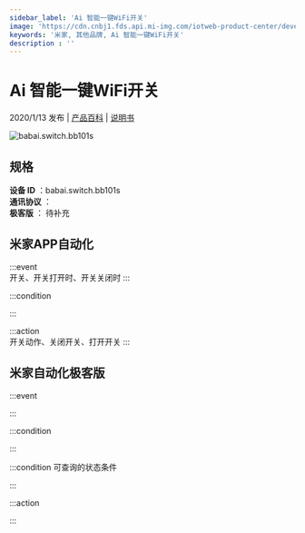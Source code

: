 ```yaml
---
sidebar_label: 'Ai 智能一键WiFi开关'
image: 'https://cdn.cnbj1.fds.api.mi-img.com/iotweb-product-center/developer_1577330861486FExxxAhP.png?GalaxyAccessKeyId=AKVGLQWBOVIRQ3XLEW&Expires=9223372036854775807&Signature=+pFw6Mw66urrtojia6XmH6ZDHCk='
keywords: '米家, 其他品牌, Ai 智能一键WiFi开关'
description : ''
---
```

# Ai 智能一键WiFi开关

2020/1/13 发布 | [产品百科](https://home.mi.com/webapp/content/baike/product/index.html?model=babai.switch.bb101s/) | [说明书](https://home.mi.com/views/introduction.html?model=babai.switch.bb101s&region=cn)

![babai.switch.bb101s](https://cdn.cnbj1.fds.api.mi-img.com/iotweb-product-center/developer_1577330861486FExxxAhP.png?GalaxyAccessKeyId=AKVGLQWBOVIRQ3XLEW&Expires=9223372036854775807&Signature=+pFw6Mw66urrtojia6XmH6ZDHCk=)

## 规格  
> 
**设备 ID** ：babai.switch.bb101s  
**通讯协议** ：  
**极客版**  ： 待补充 


## 米家APP自动化  

:::event  
开关、开关打开时、开关关闭时
:::

:::condition  

:::

:::action   
开关动作、关闭开关、打开开关
:::

## 米家自动化极客版  

:::event  

:::

:::condition  

:::

:::condition 可查询的状态条件  

:::

:::action  

:::

        
